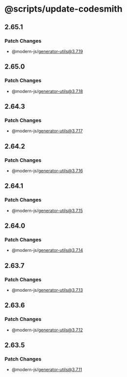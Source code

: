 # @scripts/update-codesmith

## 2.65.1

### Patch Changes

- @modern-js/generator-utils@3.7.19

## 2.65.0

### Patch Changes

- @modern-js/generator-utils@3.7.18

## 2.64.3

### Patch Changes

- @modern-js/generator-utils@3.7.17

## 2.64.2

### Patch Changes

- @modern-js/generator-utils@3.7.16

## 2.64.1

### Patch Changes

- @modern-js/generator-utils@3.7.15

## 2.64.0

### Patch Changes

- @modern-js/generator-utils@3.7.14

## 2.63.7

### Patch Changes

- @modern-js/generator-utils@3.7.13

## 2.63.6

### Patch Changes

- @modern-js/generator-utils@3.7.12

## 2.63.5

### Patch Changes

- @modern-js/generator-utils@3.7.11
